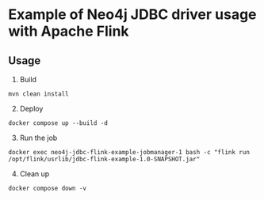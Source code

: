 # Example of Neo4j JDBC driver usage with Apache Flink

## Usage 
1. Build
```
mvn clean install
```
2. Deploy
```
docker compose up --build -d
```
3. Run the job
```
docker exec neo4j-jdbc-flink-example-jobmanager-1 bash -c "flink run /opt/flink/usrlib/jdbc-flink-example-1.0-SNAPSHOT.jar"
```
4. Clean up
```
docker compose down -v
```